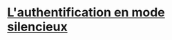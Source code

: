 #  [L'authentification en mode silencieux](https://docs.microsoft.com/fr-fr/microsoftteams/platform/concepts/authentication/authentication)


